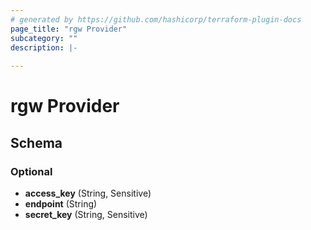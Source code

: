 ```yaml
---
# generated by https://github.com/hashicorp/terraform-plugin-docs
page_title: "rgw Provider"
subcategory: ""
description: |-
  
---
```


# rgw Provider





<!-- schema generated by tfplugindocs -->
## Schema

### Optional

- **access_key** (String, Sensitive)
- **endpoint** (String)
- **secret_key** (String, Sensitive)
